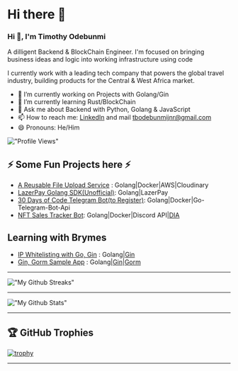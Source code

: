 # Hi there 👋

### Hi 👋, I'm Timothy Odebunmi

A dilligent Backend & BlockChain Engineer. I'm focused on bringing business ideas and logic into working infrastructure using code

I currently work with a leading tech company that powers the global travel industry, building products for the Central & West Africa market.

- 🔭 I’m currently working on Projects with Golang/Gin
- 🌱 I’m currently learning Rust/BlockChain
- 💬 Ask me about Backend with Python, Golang & JavaScript
- 📫 How to reach me: [LinkedIn](https://www.linkedin.com/in/timothy-odebunmi-b033631bb/) and mail [tbodebunmijnr@gmail.com](mailto:tbodebunmijnr@gmail.com)
- 😄 Pronouns: He/Him
<!-- - 👯 I’m looking to collaborate on ...
- 🤔 I’m looking for help with ... -->
!["Profile Views"](https://komarev.com/ghpvc/?username=Brymes&label=Profile%20views&color=0e75b6&style=flat "Profile Views")
<!-- - ⚡ Fun fact: ... -->

## ⚡ Some Fun Projects here ⚡

- [A Reusable File Upload Service](https://github.com/Brymes/Reusable-File-Upload-Service) : Golang|Docker|AWS|Cloudinary
- [LazerPay Golang SDK(Unofficial)](https://github.com/Brymes/Go-LazerPay): Golang|LazerPay
- [30 Days of Code Telegram Bot(to Register)](https://github.com/Brymes/30-Days-of-Code-Telegram-Bot): Golang|Docker|Go-Telegram-Bot-Api
- [NFT Sales Tracker Bot](https://github.com/Brymes/NFT-Sales-Discord-Bot): Golang|Docker|Discord API|[DIA](https://app.diadata.org/nft-data)

## Learning with Brymes

- [IP Whitelisting with Go, Gin](https://gist.github.com/Brymes/00e51eecbe461561e6c786ba4c116d09) : Golang|[Gin](https://github.com/gin-gonic/gin)
- [Gin, Gorm  Sample App](https://gist.github.com/Brymes/c34809ada9d7613a401b29abd294059d) : Golang|[Gin](https://github.com/gin-gonic/gin)|[Gorm](https://gorm.io)
<!-- ### Languages and Tools 🛠

<a href="https://www.djangoproject.com/" target="_blank"><img src="https://cdn.jsdelivr.net/gh/devicons/devicon/icons/go/go-original-wordmark.svg" alt="Go" width="60" height="60"/> </a>
<a href="https://www.djangoproject.com/" target="_blank"><img src="https://cdn.jsdelivr.net/gh/devicons/devicon/icons/django/django-plain-wordmark.svg" alt="django" width="60" height="60"/> </a>
<a href="https://expressjs.com" target="_blank"> <img src="https://cdn.jsdelivr.net/gh/devicons/devicon/icons/express/express-original-wordmark.svg" alt="express" width="60" height="60"/> </a>
<a href="https://flask.palletsprojects.com/" target="_blank"> <img src="https://www.vectorlogo.zone/logos/pocoo_flask/pocoo_flask-icon.svg" alt="flask" width="60" height="60"/> </a>
<a href="https://git-scm.com/" target="_blank"> <img src="https://www.vectorlogo.zone/logos/git-scm/git-scm-icon.svg" alt="git" width="60" height="60"/> </a>
 <a href="https://developer.mozilla.org/en-US/docs/Web/JavaScript" target="_blank"> <img src="https://raw.githubusercontent.com/devicons/devicon/master/icons/javascript/javascript-original.svg" alt="javascript" width="60" height="60"/> </a>
<a href="https://www.mysql.com/" target="_blank"> <img src="https://raw.githubusercontent.com/devicons/devicon/master/icons/mysql/mysql-original-wordmark.svg" alt="mysql" width="60" height="60"/> </a>
 <a href="https://nodejs.org" target="_blank"> <img src="https://raw.githubusercontent.com/devicons/devicon/master/icons/nodejs/nodejs-original-wordmark.svg" alt="nodejs" width="60" height="60"/> </a>
<a href="https://www.postgresql.org" target="_blank"> <img src="https://raw.githubusercontent.com/devicons/devicon/master/icons/postgresql/postgresql-original-wordmark.svg" alt="postgresql" width="60" height="60"/> </a>
<a href="https://www.python.org" target="_blank"> <img src="https://raw.githubusercontent.com/devicons/devicon/master/icons/python/python-original.svg" alt="python" width="60" height="60"/> </a>
 -->
***
!["My Github Streaks"](https://github-readme-streak-stats.herokuapp.com?user=Brymes&theme=darcula&hide_border=true&background=FFFFFF00 "My Github Streaks")
***
!["My Github Stats"](https://github-readme-stats.vercel.app/api?username=Brymes&show_icons=true&count_private=true&theme=darcula&hide_border=true&hide=issues,contribs&bg_color=00000000 "My Github Stats")

***

## 🏆 GitHub Trophies

[![trophy](https://github-profile-trophy.vercel.app/?username=Brymes&theme=onedark&margin-w=15&margin-h=15)](https://www.buymeacoffee.com/pantani)
***
